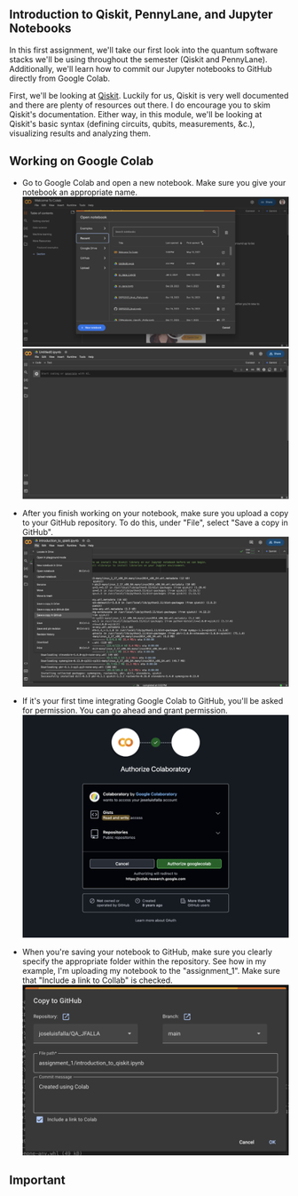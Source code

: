 ## Introduction to Qiskit, PennyLane, and Jupyter Notebooks
In this first assignment, we'll take our first look into the quantum software stacks we'll be using throughout the semester (Qiskit and PennyLane). Additionally, we'll learn how to commit our Jupyter notebooks to GitHub directly from Google Colab.

First, we'll be looking at [Qiskit](https://docs.quantum.ibm.com/guides). Luckily for us, Qiskit is very well documented and there are plenty of resources out there. I do encourage you to skim Qiskit's documentation. Either way, in this module, we'll be looking at Qiskit's basic syntax (defining circuits, qubits, measurements, &c.), visualizing results and analyzing them.

## Working on Google Colab

- Go to Google Colab and open a new notebook. Make sure you give your notebook an appropriate name.
  ![Colab](/assignment_1/screenshots/colab_open.png)
  ![new_file](/assignment_1/screenshots/new_notebook.png)

- After you finish working on your notebook, make sure you upload a copy to your GitHub repository. To do this, under "File", select "Save a copy in GitHub".
  ![save](/assignment_1/screenshots/save_to_github.png)

- If it's your first time integrating Google Colab to GitHub, you'll be asked for permission. You can go ahead and grant permission.
  ![permission](/assignment_1/screenshots/grant_permission.png)

- When you're saving your notebook to GitHub, make sure you clearly specify the appropriate folder within the repository. See how in my example, I'm uploading my notebook to the "assignment_1". Make sure that "Include a link to Collab" is checked.
  ![save_to_github](/assignment_1/screenshots/save.png)
  
## **Important**
